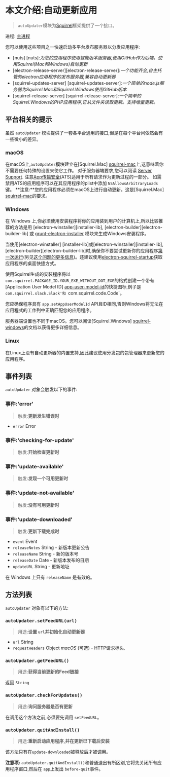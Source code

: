 # 本文介绍:自动更新应用
> `autoUpdater`模块为[Squirrel](https://github.com/Squirrel)框架提供了一个接口。

进程: [主进程](../glossary.md#main-process)    

您可以使用这些项目之一快速启动多平台发布服务器以分发应用程序:
- [nuts] [nuts]:*为您的应用程序使用智能版本服务器,使用GitHub作为后端。使用Squirrel(Mac和Windows)自动更新*
- [electron-release-server][electron-release-server]:*一个功能齐全,自主托管的electron应用程序的发布服务器,兼容自动更新器*
- [squirrel-updates-server] [squirrel-updates-server]:*一个简单的node.js服务器为Squirrel.Mac和Squirrel.Windows使用GitHub版本*
- [squirrel-release-server] [squirrel-release-server]:*一个简单的Squirrel.Windows的PHP应用程序,它从文件夹读取更新。支持增量更新。*

## 平台相关的提示

虽然 `autoUpdater` 模块提供了一套各平台通用的接口,但是在每个平台间依然会有一些微小的差异。

### macOS

在macOS上,`autoUpdater`模块建立在[Squirrel.Mac] [squirrel-mac]上,这意味着你不需要任何特殊的设置来使它工作。
对于服务器端要求,您可以阅读 [Server Support][server-support]. 
注意[App传输安全](https://developer.apple.com/library/content/documentation/General/Reference/InfoPlistKeyReference/Articles/CocoaKeys.html#//apple_ref/doc/uid/TP40009251-SW35)(ATS)适用于所有请求作为更新过程的一部分。
如需禁用ATS的应用程序可以在其应用程序的plist中添加 `NSAllowsArbitraryLoads`键。
**注意:**您的应用程序必须在macOS上进行自动更新。这是[Squirrel.Mac] [squirrel-mac]的要求。

### Windows

在 Windows 上,你必须使用安装程序将你的应用装到用户的计算机上,所以比较推荐的方法是用 [electron-winstaller][installer-lib], [electron-builder][electron-builder-lib] 或 [grunt-electron-installer][installer] 模块来生成Windows安装程序。

当使用[electron-winstaller] [installer-lib]或[electron-winstaller][installer-lib], [electron-builder][electron-builder-lib]时,确保你不要尝试更新你的应用程序[第一次运行](https://github.com/electron/windows-installer＃handling-squirrel-events)(另见[这个问题的更多信息](https://github.com/electron/electron/issues/7155))。还建议使用[electron-squirrel-startup](https://github.com/mongodb-js/electron-squirrel-startup)获取应用程序的桌面快捷方式。

使用Squirrel生成的安装程序将以 `com.squirrel.PACKAGE_ID.YOUR_EXE_WITHOUT_DOT_EXE`的格式创建一个带有[Application User Model ID] [app-user-model-id]的快捷图标,例子是 `com.squirrel.slack.Slack'和 `com.squirrel.code.Code`。

您应确保程序具有 `app.setAppUserModelId` API且ID相同,否则Windows将无法在应用程式的工作列中正确匹配您的应用程序。

服务器端设置也不同于macOS。您可以阅读[Squirrel.Windows] [squirrel-windows]的文档以获得更多详细信息。

### Linux

在Linux上没有自动更新器的内置支持,因此建议使用分发包的包管理器来更新您的应用程序。

## 事件列表

`autoUpdater` 对象会触发以下的事件:

### 事件:'error'
> 触发:**更新发生错误时**

* `error` Error

### 事件:'checking-for-update'
> 触发:**开始检查更新时**

### 事件:'update-available'
> 触发:**发现一个可用更新时**

### 事件:'update-not-available'
> 触发:**没有可用更新时**

### 事件:'update-downloaded'
> 触发:**更新下载完成时**

* `event` Event
* `releaseNotes` String - 新版本更新公告
* `releaseName` String - 新的版本号
* `releaseDate` Date - 新版本发布的日期
* `updateURL` String - 更新地址

在 Windows 上只有 `releaseName` 是有效的。

## 方法列表

`autoUpdater` 对象有以下的方法:

### `autoUpdater.setFeedURL(url)`
> 用途:**设置 `url`并初始化自动更新器**

* `url` String
* `requestHeaders` Object _macOS_ (可选) - HTTP请求标头.

### `autoUpdater.getFeedURL()`
> 用途:**获得当前更新的Feed链接**

 返回 `String` 
 
### `autoUpdater.checkForUpdates()`
> 用途:**询问服务器是否有更新**

在调用这个方法之前,必须要先调用 `setFeedURL`。

### `autoUpdater.quitAndInstall()`
> 用途:**重新启动应用程序,并在更新已下载后安装**

该方法只有在`update-downloaded`被释放后才被调用。

**注意项:** `autoUpdater.quitAndInstall()`和普通退出有所区别,它将先关闭所有应用程序窗口,然后在 `app`上发出 `before-quit`事件。

[squirrel-mac]: https://github.com/Squirrel/Squirrel.Mac
[server-support]: https://github.com/Squirrel/Squirrel.Mac#server-support
[squirrel-windows]: https://github.com/Squirrel/Squirrel.Windows
[installer]: https://github.com/atom/grunt-electron-installer
[app-user-model-id]: https://msdn.microsoft.com/en-us/library/windows/desktop/dd378459(v=vs.85).aspx